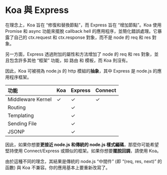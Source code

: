 # Koa 與 Express

在理念上，Koa 旨在 “修復和替換節點”，而 Express 旨在 “增加節點”。Koa 使用 Promise 和 async 功能來擺脫 callback hell 的應用程序，並簡化錯誤處理。它暴露了自己的 ctx.request 和 ctx.response 對象，而不是 node 的 req 和 res 對象。

另一方面，Express 透過附加的屬性和方法增加了 node 的 req 和 res 對象，並且包含許多其他 “框架” 功能，如 路由 和 模板，而 Koa 則沒有。

因此，Koa 可被視為 node.js 的 http 模組的**抽象**，其中 Express 是 node.js 的應用程序框架。

| 功能               | Koa | Express | Connect |
|:------------------|:----|:--------|:--------|
| Middleware Kernel | ✓   | ✓       | ✓       |
| Routing           |     | ✓       |         |
| Templating        |     | ✓       |         |
| Sending File      |     | ✓       |         |
| JSONP             |     | ✓       |         |

因此，如果你想要**更接近 node.js 和傳統的 node.js 樣式編碼**，那麼你可能希望堅持使用 Connect/Express 或類似的框架。如果你想要**擺脫回調**，請使用 Koa。

由於這種不同的理念，其結果是傳統的 node.js “中間件” (即 “(req, res, next)” 的函數) 與 Koa 不兼容。你的應用基本上要重新改寫了。
